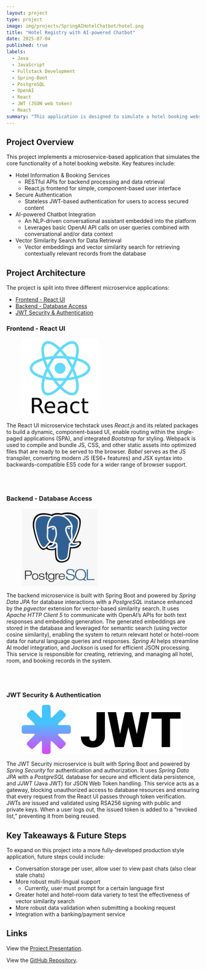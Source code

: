 ```yaml
---
layout: project
type: project
image: img/projects/SpringAIHotelChatbot/hotel.png
title: "Hotel Registry with AI-powered Chatbot"
date: 2025-07-04
published: true
labels:
  - Java
  - JavaScript
  - Fullstack Development
  - Spring-Boot
  - PostgreSQL
  - OpenAI
  - React
  - JWT (JSON web token)
  - React
summary: "This application is designed to simulate a hotel booking website that spans a multi-hotel network. It includes a built-in chatbot that understands and responds to user queries in natural language, powered by OpenAI's advanced NLP models."
---
```


## Project Overview

This project implements a microservice-based application that simulates the core functionality of a hotel booking website. Key features include:
 - Hotel Information & Booking Services
    - RESTful APIs for backend processing and data retrieval
    - React.js frontend for simple, component-based user interface
 - Secure Authentication
    - Stateless JWT-based authentication for users to access secured content
 - AI-powered Chatbot Integration
    - An NLP-driven conversational assistant embedded into the platform
    - Leverages basic OpenAI API calls on user queries combined with conversational and/or data context
 - Vector Similarity Search for Data Retrieval
    - Vector embeddings and vector similarity search for retrieving contextually relevant records from the database

## Project Architecture

The project is split into three different microservice applications:
 - [Frontend - React UI](#frontend---react-ui)
 - [Backend - Database Access](#backend---database-access)
 - [JWT Security & Authentication](#jwt-security--authentication)

### Frontend - React UI

<figure class="figure float-end mt-3 ms-2 mb-3">
    <img class="figure-img img-fluid" src="../img/projects/SpringAIHotelChatbot/react.png" style="height:200px;" alt="React.js Logo">
</figure>

The React UI microservice techstack uses *React.js* and its related packages to build a dynamic, component-based UI, enable routing within the single-paged applications (SPA), and integrated *Bootstrap* for styling. Webpack is used to compile and bundle JS, CSS, and other static assets into optimized files that are ready to be served to the browser. *Babel* serves as the JS transpiler, converting modern JS (ES6+ features) and JSX syntax into backwards-compatible ES5 code for a wider range of browser support.

<br>
<br>

### Backend - Database Access

<figure class="figure float-start mt-3 me-2 mb-3">
    <img class="figure-img img-fluid" src="../img/projects/SpringAIHotelChatbot/postgresql.png" style="height:200px;" alt="PostgreSQL Logo">
</figure>

The backend microservice is built with Spring Boot and powered by *Spring Data JPA* for database interactions with a *PostgreSQL* instance enhanced by the *pgvector* extension for vector-based similarity search. It uses *Apache HTTP Client 5* to communicate with OpenAI’s APIs for both text responses and embedding generation. The generated embeddings are stored in the database and leveraged for semantic search (using vector cosine similarity), enabling the system to return relevant hotel or hotel-room data for natural language queries and responses. *Spring AI* helps streamline AI model integration, and *Jackson* is used for efficient JSON processing. This service is responsible for creating, retrieving, and managing all hotel, room, and booking records in the system.

<br>
<br>

### JWT Security & Authentication

<figure class="figure w-25 float-end mt-3 ms-2 mb-3">
    <img class="figure-img img-fluid" src="../img/projects/SpringAIHotelChatbot/jwt.png" alt="JWT Logo">
</figure>

The JWT Security microservice is built with Spring Boot and powered by *Spring Security* for authentication and authorization. It uses *Spring Data JPA* with a *PostgreSQL* database for secure and efficient data persistence, and *JJWT* (Java JWT) for JSON Web Token handling. This service acts as a gateway, blocking unauthorized access to database resources and ensuring that every request from the React UI passes through token verification. JWTs are issued and validated using RSA256 signing with public and private keys. When a user logs out, the issued token is added to a “revoked list,” preventing it from being reused.

## Key Takeaways & Future Steps

To expand on this project into a more fully-developed production style application, future steps could include:
- Conversation storage per user, allow user to view past chats (also clear stale chats)
- More robust multi-lingual support
   - Currently, user must prompt for a certain language first
- Greater hotel and hotel-room data variety to test the effectiveness of vector similarity search
- More robust data validation when submitting a booking request
- Integration with a banking/payment service

## Links

View the [Project Presentation](https://github.com/jeremiahdy55/springAIchatbot/blob/main/Hotel%20Chatbot%20Project%20-%20June%202025.pdf).

View the [GitHub Repository](https://github.com/jeremiahdy55/springAIchatbot).

